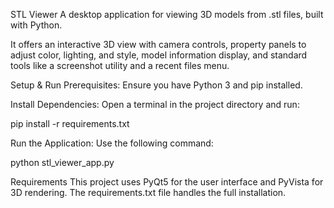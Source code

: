 STL Viewer
A desktop application for viewing 3D models from .stl files, built with Python.

It offers an interactive 3D view with camera controls, property panels to adjust color, lighting, and style, model information display, and standard tools like a screenshot utility and a recent files menu.

Setup & Run
Prerequisites: Ensure you have Python 3 and pip installed.

Install Dependencies: Open a terminal in the project directory and run:

pip install -r requirements.txt

Run the Application: Use the following command:

python stl_viewer_app.py

Requirements
This project uses PyQt5 for the user interface and PyVista for 3D rendering. The requirements.txt file handles the full installation.